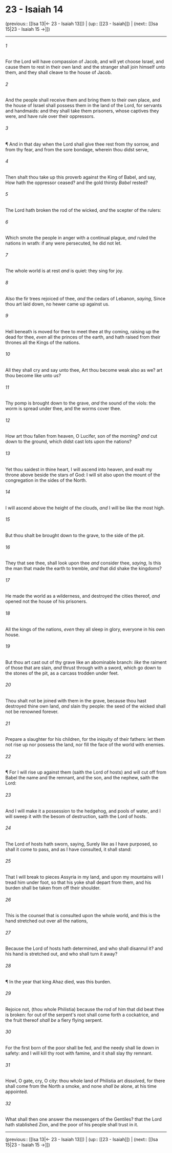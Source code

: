 # 23 - Isaiah 14

(previous:: [[Isa 13|← 23 - Isaiah 13]]) | (up:: [[23 - Isaiah]]) | (next:: [[Isa 15|23 - Isaiah 15 →]])

***


###### 1 
For the Lord will have compassion of Jacob, and will yet choose Israel, and cause them to rest in their own land: and the stranger shall join himself unto them, and they shall cleave to the house of Jacob. 

###### 2 
And the people shall receive them and bring them to their own place, and the house of Israel shall possess them in the land of the Lord, for servants and handmaids: and they shall take them prisoners, whose captives they were, and have rule over their oppressors. 

###### 3 
¶ And in that day when the Lord shall give thee rest from thy sorrow, and from thy fear, and from the sore bondage, wherein thou didst serve, 

###### 4 
Then shalt thou take up this proverb against the King of Babel, and say, How hath the oppressor ceased? and the gold thirsty _Babel_ rested? 

###### 5 
The Lord hath broken the rod of the wicked, _and_ the scepter of the rulers: 

###### 6 
Which smote the people in anger with a continual plague, _and_ ruled the nations in wrath: if any were persecuted, he did not let. 

###### 7 
The whole world is at rest _and_ is quiet: they sing for joy. 

###### 8 
Also the fir trees rejoiced of thee, _and_ the cedars of Lebanon, _saying_, Since thou art laid down, no hewer came up against us. 

###### 9 
Hell beneath is moved for thee to meet thee at thy coming, raising up the dead for thee, _even_ all the princes of the earth, and hath raised from their thrones all the Kings of the nations. 

###### 10 
All they shall cry and say unto thee, Art thou become weak also as we? art thou become like unto us? 

###### 11 
Thy pomp is brought down to the grave, _and_ the sound of the viols: the worm is spread under thee, and the worms cover thee. 

###### 12 
How art thou fallen from heaven, O Lucifer, son of the morning? _and_ cut down to the ground, which didst cast lots upon the nations? 

###### 13 
Yet thou saidest in thine heart, I will ascend into heaven, and exalt my throne above beside the stars of God: I will sit also upon the mount of the congregation in the sides of the North. 

###### 14 
I will ascend above the height of the clouds, _and_ I will be like the most high. 

###### 15 
But thou shalt be brought down to the grave, to the side of the pit. 

###### 16 
They that see thee, shall look upon thee _and_ consider thee, _saying_, Is this the man that made the earth to tremble, _and_ that did shake the kingdoms? 

###### 17 
He made the world as a wilderness, and destroyed the cities thereof, _and_ opened not the house of his prisoners. 

###### 18 
All the kings of the nations, _even_ they all sleep in glory, everyone in his own house. 

###### 19 
But thou art cast out of thy grave like an abominable branch: _like_ the raiment of those that are slain, _and_ thrust through with a sword, which go down to the stones of the pit, as a carcass trodden under feet. 

###### 20 
Thou shalt not be joined with them in the grave, because thou hast destroyed thine own land, _and_ slain thy people: the seed of the wicked shall not be renowned forever. 

###### 21 
Prepare a slaughter for his children, for the iniquity of their fathers: let them not rise up nor possess the land, nor fill the face of the world with enemies. 

###### 22 
¶ For I will rise up against them (saith the Lord of hosts) and will cut off from Babel the name and the remnant, and the son, and the nephew, saith the Lord: 

###### 23 
And I will make it a possession to the hedgehog, and pools of water, and I will sweep it with the besom of destruction, saith the Lord of hosts. 

###### 24 
The Lord of hosts hath sworn, saying, Surely like as I have purposed, so shall it come to pass, and as I have consulted, it shall stand: 

###### 25 
That I will break to pieces Assyria in my land, and upon my mountains will I tread him under foot, so that his yoke shall depart from them, and his burden shall be taken from off their shoulder. 

###### 26 
This is the counsel that is consulted upon the whole world, and this is the hand stretched out over all the nations, 

###### 27 
Because the Lord of hosts hath determined, and who shall disannul it? and his hand is stretched out, and who shall turn it away? 

###### 28 
¶ In the year that king Ahaz died, was this burden. 

###### 29 
Rejoice not, (thou whole Philistia) because the rod of him that did beat thee is broken: for out of the serpent's root shall come forth a cockatrice, and the fruit thereof _shall be_ a fiery flying serpent. 

###### 30 
For the first born of the poor shall be fed, and the needy shall lie down in safety: and I will kill thy root with famine, and it shall slay thy remnant. 

###### 31 
Howl, O gate, cry, O city: thou whole land of Philistia art dissolved, for there shall come from the North a smoke, and none _shall be_ alone, at his time appointed. 

###### 32 
What shall then one answer the messengers of the Gentiles? that the Lord hath stablished Zion, and the poor of his people shall trust in it.

***

(previous:: [[Isa 13|← 23 - Isaiah 13]]) | (up:: [[23 - Isaiah]]) | (next:: [[Isa 15|23 - Isaiah 15 →]])
